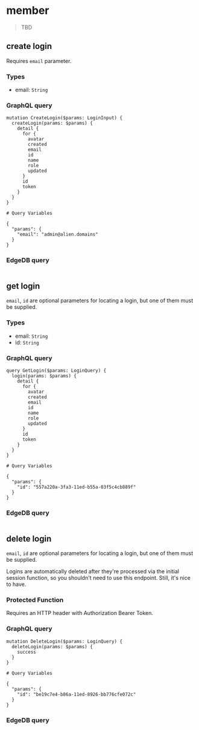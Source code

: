 # member

> TBD



## create login

Requires `email`  parameter.

### Types

- email: `String`

### GraphQL query

```sdl
mutation CreateLogin($params: LoginInput) {
  createLogin(params: $params) {
    detail {
      for {
        avatar
        created
        email
        id
        name
        role
        updated
      }
      id
      token
    }
  }
}

# Query Variables

{
  "params": {
    "email": "admin@alien.domains"
  }
}
```

### EdgeDB query

```
```



## get login

`email`, `id` are optional parameters for locating a login, but one of them must be supplied.

### Types

- email: `String`
- id: `String`

### GraphQL query

```sdl
query GetLogin($params: LoginQuery) {
  login(params: $params) {
    detail {
      for {
        avatar
        created
        email
        id
        name
        role
        updated
      }
      id
      token
    }
  }
}

# Query Variables

{
  "params": {
    "id": "557a220a-3fa3-11ed-b55a-03f5c4cb889f"
  }
}
```

### EdgeDB query

```
```



## delete login

`email`, `id` are optional parameters for locating a login, but one of them must be supplied.

Logins are automatically deleted after they're processed via the initial session function, so you shouldn't need to use this endpoint. Still, it's nice to have.

### Protected Function

Requires an HTTP header with Authorization Bearer Token.

### GraphQL query

```sdl
mutation DeleteLogin($params: LoginQuery) {
  deleteLogin(params: $params) {
    success
  }
}

# Query Variables

{
  "params": {
    "id": "be19c7e4-b86a-11ed-8926-bb776cfe072c"
  }
}
```

### EdgeDB query

```
```
